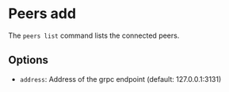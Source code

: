 # Peers add

The ```peers list``` command lists the connected peers.

## Options

- ```address```: Address of the grpc endpoint (default: 127.0.0.1:3131)